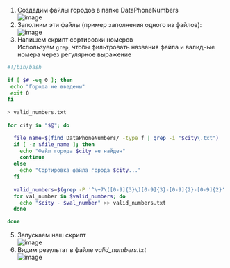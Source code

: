 1. Создадим файлы городов в папке DataPhoneNumbers<br>
   ![image](https://github.com/user-attachments/assets/91c5682a-1fbb-452e-83fa-b6480021b43e)
2. Заполним эти файлы (пример заполнения одного из файлов):<br>
![image](https://github.com/user-attachments/assets/968fe4ce-1a6d-43cc-8e81-3b4602e96aee)
3. Напишем скрипт сортировки номеров<br>
   Используем `grep`, чтобы фильтровать названия файла и валидные номера через регулярное выражение
```bash
#!/bin/bash
 
if [ $# -eq 0 ]; then
 echo "Города не введены"
 exit 0
fi
 
> valid_numbers.txt
 
for city in "$@"; do

  file_name=$(find DataPhoneNumbers/ -type f | grep -i "$city\.txt")
  if [ -z $file_name ]; then
    echo "Файл города $city не найден"
    continue
  else 
    echo "Сортировка файла города $city..."
  fi
   
  valid_numbers=$(grep -P '^\+7\([0-9]{3}\)[0-9]{3}-[0-9]{2}-[0-9]{2}' $file_name)
  for val_number in $valid_numbers; do
    echo "$city - $val_number" >> valid_numbers.txt
  done

done
```
5. Запускаем наш скрипт<br>
![image](https://github.com/user-attachments/assets/97acc015-c66d-40b4-82c3-90d586b484dd)
6. Видим результат в файле *valid_numbers.txt*<br>
![image](https://github.com/user-attachments/assets/c34623f6-0f45-442c-b8d9-5691e6a6e23c)

